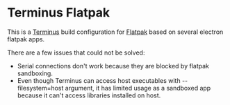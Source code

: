 # Terminus Flatpak

This is a [Terminus](https://eugeny.github.io/terminus/) build configuration for [Flatpak](https://flatpak.org/) based on several electron flatpak apps.

There are a few issues that could not be solved:
* Serial connections don't work because they are blocked by flatpak sandboxing.
* Even though Terminus can access host executables with --filesystem=host argument, it has limited usage as a sandboxed app because it can't access libraries installed on host.
